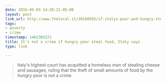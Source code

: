 ```yaml
---
date: 2016-05-03 14:20:21-05:00
layout: post
link_url: http://www.thelocal.it/20160503/if-italys-poor-and-hungry-steal-food-its-not-a-crime-top-court
tags:
- poverty
- crime
timestamp: 1462303221
title: It's not a crime if hungry poor steal food, Italy says
type: link

---
```

> Italy's highest court has acquitted a homeless man of stealing cheese and sausages, ruling that the theft of small amounts of food by the hungry poor is not a crime.
